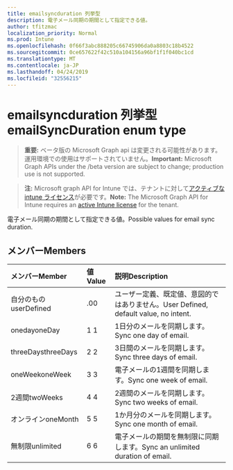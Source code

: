 ```yaml
---
title: emailsyncduration 列挙型
description: 電子メール同期の期間として指定できる値。
author: tfitzmac
localization_priority: Normal
ms.prod: Intune
ms.openlocfilehash: 0f66f3abc888205c66745906da0a8803c18b4522
ms.sourcegitcommit: 0ce657622f42c510a104156a96bf1f1f040bc1cd
ms.translationtype: MT
ms.contentlocale: ja-JP
ms.lasthandoff: 04/24/2019
ms.locfileid: "32556215"
---
```

# <a name="emailsyncduration-enum-type"></a><span data-ttu-id="47899-103">emailsyncduration 列挙型</span><span class="sxs-lookup"><span data-stu-id="47899-103">emailSyncDuration enum type</span></span>

> <span data-ttu-id="47899-104">**重要:** ベータ版の Microsoft Graph api は変更される可能性があります。運用環境での使用はサポートされていません。</span><span class="sxs-lookup"><span data-stu-id="47899-104">**Important:** Microsoft Graph APIs under the /beta version are subject to change; production use is not supported.</span></span>

> <span data-ttu-id="47899-105">**注:** Microsoft graph API for Intune では、テナントに対して[アクティブな intune ライセンス](https://go.microsoft.com/fwlink/?linkid=839381)が必要です。</span><span class="sxs-lookup"><span data-stu-id="47899-105">**Note:** The Microsoft Graph API for Intune requires an [active Intune license](https://go.microsoft.com/fwlink/?linkid=839381) for the tenant.</span></span>

<span data-ttu-id="47899-106">電子メール同期の期間として指定できる値。</span><span class="sxs-lookup"><span data-stu-id="47899-106">Possible values for email sync duration.</span></span>

## <a name="members"></a><span data-ttu-id="47899-107">メンバー</span><span class="sxs-lookup"><span data-stu-id="47899-107">Members</span></span>
|<span data-ttu-id="47899-108">メンバー</span><span class="sxs-lookup"><span data-stu-id="47899-108">Member</span></span>|<span data-ttu-id="47899-109">値</span><span class="sxs-lookup"><span data-stu-id="47899-109">Value</span></span>|<span data-ttu-id="47899-110">説明</span><span class="sxs-lookup"><span data-stu-id="47899-110">Description</span></span>|
|:---|:---|:---|
|<span data-ttu-id="47899-111">自分のもの</span><span class="sxs-lookup"><span data-stu-id="47899-111">userDefined</span></span>|<span data-ttu-id="47899-112">.0</span><span class="sxs-lookup"><span data-stu-id="47899-112">0</span></span>|<span data-ttu-id="47899-113">ユーザー定義、既定値、意図的ではありません。</span><span class="sxs-lookup"><span data-stu-id="47899-113">User Defined, default value, no intent.</span></span>|
|<span data-ttu-id="47899-114">oneday</span><span class="sxs-lookup"><span data-stu-id="47899-114">oneDay</span></span>|<span data-ttu-id="47899-115">1 </span><span class="sxs-lookup"><span data-stu-id="47899-115">1</span></span>|<span data-ttu-id="47899-116">1日分のメールを同期します。</span><span class="sxs-lookup"><span data-stu-id="47899-116">Sync one day of email.</span></span>|
|<span data-ttu-id="47899-117">threeDays</span><span class="sxs-lookup"><span data-stu-id="47899-117">threeDays</span></span>|<span data-ttu-id="47899-118">2 </span><span class="sxs-lookup"><span data-stu-id="47899-118">2</span></span>|<span data-ttu-id="47899-119">3日間のメールを同期します。</span><span class="sxs-lookup"><span data-stu-id="47899-119">Sync three days of email.</span></span>|
|<span data-ttu-id="47899-120">oneWeek</span><span class="sxs-lookup"><span data-stu-id="47899-120">oneWeek</span></span>|<span data-ttu-id="47899-121">3 </span><span class="sxs-lookup"><span data-stu-id="47899-121">3</span></span>|<span data-ttu-id="47899-122">電子メールの1週間を同期します。</span><span class="sxs-lookup"><span data-stu-id="47899-122">Sync one week of email.</span></span>|
|<span data-ttu-id="47899-123">2週間</span><span class="sxs-lookup"><span data-stu-id="47899-123">twoWeeks</span></span>|<span data-ttu-id="47899-124">4 </span><span class="sxs-lookup"><span data-stu-id="47899-124">4</span></span>|<span data-ttu-id="47899-125">2週間のメールを同期します。</span><span class="sxs-lookup"><span data-stu-id="47899-125">Sync two weeks of email.</span></span>|
|<span data-ttu-id="47899-126">オンライン</span><span class="sxs-lookup"><span data-stu-id="47899-126">oneMonth</span></span>|<span data-ttu-id="47899-127">5 </span><span class="sxs-lookup"><span data-stu-id="47899-127">5</span></span>|<span data-ttu-id="47899-128">1か月分のメールを同期します。</span><span class="sxs-lookup"><span data-stu-id="47899-128">Sync one month of email.</span></span>|
|<span data-ttu-id="47899-129">無制限</span><span class="sxs-lookup"><span data-stu-id="47899-129">unlimited</span></span>|<span data-ttu-id="47899-130">6 </span><span class="sxs-lookup"><span data-stu-id="47899-130">6</span></span>|<span data-ttu-id="47899-131">電子メールの期間を無制限に同期します。</span><span class="sxs-lookup"><span data-stu-id="47899-131">Sync an unlimited duration of email.</span></span>|





